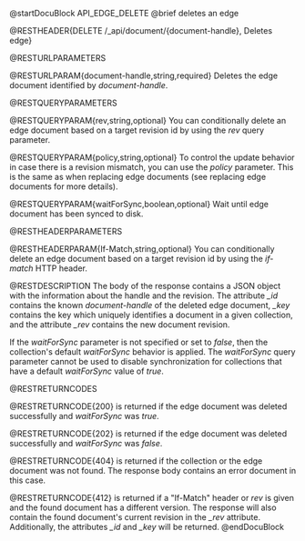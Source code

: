 
@startDocuBlock API_EDGE_DELETE
@brief deletes an edge

@RESTHEADER{DELETE /_api/document/{document-handle}, Deletes edge}

@RESTURLPARAMETERS

@RESTURLPARAM{document-handle,string,required}
Deletes the edge document identified by *document-handle*.

@RESTQUERYPARAMETERS

@RESTQUERYPARAM{rev,string,optional}
You can conditionally delete an edge document based on a target revision id by
using the *rev* query parameter.

@RESTQUERYPARAM{policy,string,optional}
To control the update behavior in case there is a revision mismatch, you
can use the *policy* parameter. This is the same as when replacing edge
documents (see replacing edge documents for more details).

@RESTQUERYPARAM{waitForSync,boolean,optional}
Wait until edge document has been synced to disk.

@RESTHEADERPARAMETERS

@RESTHEADERPARAM{If-Match,string,optional}
You can conditionally delete an edge document based on a target revision id by
using the *if-match* HTTP header.

@RESTDESCRIPTION
The body of the response contains a JSON object with the information about
the handle and the revision. The attribute *_id* contains the known
*document-handle* of the deleted edge document, *_key* contains the key which 
uniquely identifies a document in a given collection, and the attribute *_rev*
contains the new document revision.

If the *waitForSync* parameter is not specified or set to
*false*, then the collection's default *waitForSync* behavior is
applied. The *waitForSync* query parameter cannot be used to disable
synchronization for collections that have a default *waitForSync* value
of *true*.

@RESTRETURNCODES

@RESTRETURNCODE{200}
is returned if the edge document was deleted successfully and *waitForSync* was
*true*.

@RESTRETURNCODE{202}
is returned if the edge document was deleted successfully and *waitForSync* was
*false*.

@RESTRETURNCODE{404}
is returned if the collection or the edge document was not found.
The response body contains an error document in this case.

@RESTRETURNCODE{412}
is returned if a "If-Match" header or *rev* is given and the found
document has a different version. The response will also contain the found
document's current revision in the *_rev* attribute. Additionally, the
attributes *_id* and *_key* will be returned.
@endDocuBlock

